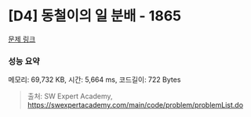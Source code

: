 # [D4] 동철이의 일 분배 - 1865 

[문제 링크](https://swexpertacademy.com/main/code/problem/problemDetail.do?contestProbId=AV5LuHfqDz8DFAXc) 

### 성능 요약

메모리: 69,732 KB, 시간: 5,664 ms, 코드길이: 722 Bytes



> 출처: SW Expert Academy, https://swexpertacademy.com/main/code/problem/problemList.do